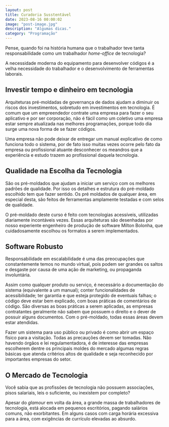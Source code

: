 ```yaml
---
layout: post
title: Curadoria Susstentável
date: 2023-08-16 00:00:02
image: "post-image.jpg"
description: "Algumas dicas."
category: "Programação"
---
```


Pense, quando foi na história humana que o trabalhador teve tanta responsabilidade como um trabalhador _home-office_ de tecnologia?

A necessidade moderna do equipamento para desenvolver códigos é a velha necessidade do trabalhador e o desenvolvimento de ferramentas laborais.

## Investir tempo e dinheiro em tecnologia

Arquiteturas pré-moldadas de governança de dados ajudam a diminuir os riscos dos investimentos, sobretudo em investimentos em tecnologia. É comum que um empreendedor contrate uma empresa para fazer o seu aplicativo e por ser corporação, não é fácil como um coletivo uma empresa estar sempre atualizada nas melhores programações, porque todo dia surge uma nova forma de se fazer códigos.

Uma empresa não pode deixar de entregar um manual explicativo de como funciona todo o sistema, por de fato isso muitas vezes ocorre pelo fato da empresa ou profissional atuante desconhecer os meandros que a experiência e estudo trazem ao profissional daquela tecnologia.

## Qualidade na Escolha da Tecnologia

São os pré-moldados que ajudam a iniciar um serviço com os melhores padrões de qualidade. Por isso os detalhes e estrutura do pré-moldado escolhido tem que fazer sentido. Os pré moldados de qualquer área, em especial desta, são feitos de ferramentas amplamente testadas e com selos de qualidade.

O pré-moldado deste curso é feito com tecnologias acessíveis, utilizadas diariamente incontáveis vezes. Essas arquiteturas são desenhadas por nosso experiente engenheiro de produção de software Milton Bolonha, que cuidadosamente escolhou os formatos a serem implementados.

## Software Robusto

Responsabilidade em escalabilidade é uma das preocupações que constantemente temos no mundo virtual, pois podem ser grandes os saltos e desgaste por causa de uma ação de marketing, ou propaganda involuntária.

Assim como qualquer produto ou serviço, é necessário a documentação do sistema (equivalente a um manual); conter funcionalidades de acessibilidade; ter garantia e que esteja protegido de eventuais falhas; o código deve estar bem explicado, com boas práticas de comentários de código. São diversas as boas práticas a serem aplicadas, as empresas contratantes geralmente não sabem que possuem o direito e o dever de possuir alguns documentos. Com o pré-moldado, todas essas áreas devem estar atendidas.

Fazer um sistema para uso público ou privado é como abrir um espaço físico para a visitação. Todas as precauções devem ser tomadas. Não havendo órgãos e lei regulamentadora, é de interesse das empresas escolherem dentre os principais moldes do mercado algumas regras básicas que atenda critérios altos de qualidade e seja reconhecido por importantes empresas do setor.

## O Mercado de Tecnologia

Você sabia que as profissões de tecnologia não possuem associações, pisos salariais, leis o suficiente, ou inexistem por completo?

Apesar do _glamour_ em volta da área, a grande massa de trabalhadores de tecnologia, está alocada em pequenos escritórios, pagando salários comuns, não exorbitantes. Em alguns casos com carga horária excessiva para a área, com exigências de currículo elevadas ao absurdo.
